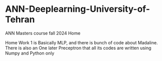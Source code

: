 # ANN-Deeplearning-University-of-Tehran
ANN Masters course fall 2024 Home

Home Work 1 is Basically MLP, and there is bunch of code about Madaline. 
There is also an One later Preceptron that all its codes are written using Numpy and Python only 
